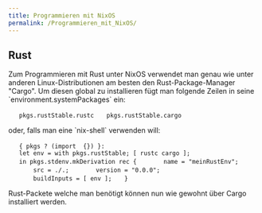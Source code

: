 ```yaml
---
title: Programmieren mit NixOS
permalink: /Programmieren_mit_NixOS/
---
```


Rust
----

Zum Programmieren mit Rust unter NixOS verwendet man genau wie unter anderen Linux-Distributionen am besten den Rust-Package-Manager "Cargo". Um diesen global zu installieren fügt man folgende Zeilen in seine \`environment.systemPackages\` ein:

`   pkgs.rustStable.rustc`
`   pkgs.rustStable.cargo`

oder, falls man eine \`nix-shell\` verwenden will:

`   { pkgs ? (import `<nixpkgs>` {}) }:`
`   `
`   let env = with pkgs.rustStable; [ rustc cargo ];`
`   in pkgs.stdenv.mkDerivation rec {`
`       name = "meinRustEnv";`
`       src = ./.;`
`       version = "0.0.0";`
`   `
`       buildInputs = [ env ];`
`   }`

Rust-Packete welche man benötigt können nun wie gewohnt über Cargo installiert werden.